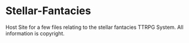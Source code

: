 # Stellar-Fantacies
Host Site for a few files relating to the stellar fantacies TTRPG System. All information is copyright.
